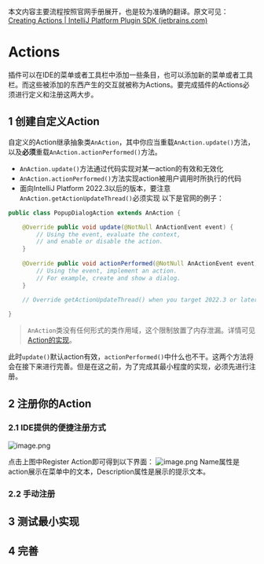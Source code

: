本文内容主要流程按照官网手册展开，也是较为准确的翻译。原文可见：[Creating Actions | IntelliJ Platform Plugin SDK (jetbrains.com)](https://plugins.jetbrains.com/docs/intellij/working-with-custom-actions.html#testing-the-custom-action)

# Actions
插件可以在IDE的菜单或者工具栏中添加一些条目，也可以添加新的菜单或者工具栏。而这些被添加的东西产生的交互就被称为Actions。要完成插件的Actions必须进行定义和注册这两大步。
## 1 创建自定义Action
自定义的Action继承抽象类`AnAction`，其中你应当重载`AnAction.update()`方法，以及**必须**重载`AnAction.actionPerformed()`方法。
- `AnAction.update()`方法通过代码实现对某一action的有效和无效化
- `AnAction.actionPerformed()`方法实现action被用户调用时所执行的代码
- 面向IntelliJ Platform 2022.3以后的版本，要注意`AnAction.getActionUpdateThread()`必须实现
以下是官网的例子：
```java
public class PopupDialogAction extends AnAction { 

	@Override public void update(@NotNull AnActionEvent event) { 
		// Using the event, evaluate the context, 
		// and enable or disable the action. 
	} 
	
	@Override public void actionPerformed(@NotNull AnActionEvent event) { 
		// Using the event, implement an action. 
		// For example, create and show a dialog. 
	} 
	
	// Override getActionUpdateThread() when you target 2022.3 or later! 

}
```
> `AnAction`类没有任何形式的类作用域，这个限制放置了内存泄漏。详情可见[Action的实现](https://github.com/JetBrains/intellij-community/blob/idea/223.7571.182/platform/editor-ui-api/src/com/intellij/openapi/actionSystem/AnActionEvent.java)。

此时`update()`默认action有效，`actionPerformed()`中什么也不干。这两个方法将会在接下来进行完善。但是在这之前，为了完成其最小程度的实现，必须先进行注册。

## 2 注册你的Action
### 2.1 IDE提供的便捷注册方式
![image.png](https://s2.loli.net/2023/01/17/IKdrZq97tSCXliQ.png)

点击上图中Register Action即可得到以下界面：
![image.png](https://s2.loli.net/2023/01/17/bxsiU5Sef4apWlE.png)
Name属性是action展示在菜单中的文本，Description属性是展示的提示文本。


### 2.2 手动注册


## 3 测试最小实现

## 4 完善
